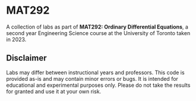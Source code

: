 # MAT292

A collection of labs as part of **MAT292: Ordinary Differential Equations**, a second year Engineering Science course at the University of Toronto taken in 2023.

## Disclaimer
Labs may differ between instructional years and professors. This code is provided as-is and may contain minor errors or bugs. It is intended for educational and experimental purposes only. Please do not take the results for granted and use it at your own risk. 
